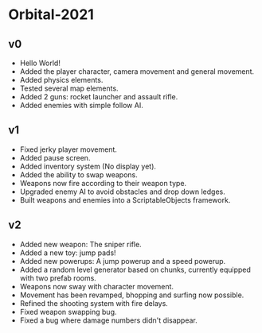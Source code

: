 # Orbital-2021

## v0
- Hello World!
- Added the player character, camera movement and general movement.
- Added physics elements.
- Tested several map elements.
- Added 2 guns: rocket launcher and assault rifle.
- Added enemies with simple follow AI.

## v1
- Fixed jerky player movement.
- Added pause screen.
- Added inventory system (No display yet).
- Added the ability to swap weapons.
- Weapons now fire according to their weapon type.
- Upgraded enemy AI to avoid obstacles and drop down ledges.
- Built weapons and enemies into a ScriptableObjects framework.

## v2
- Added new weapon: The sniper rifle.
- Added a new toy: jump pads!
- Added new powerups: A jump powerup and a speed powerup.
- Added a random level generator based on chunks, currently equipped with two prefab rooms.
- Weapons now sway with character movement.
- Movement has been revamped, bhopping and surfing now possible.
- Refined the shooting system with fire delays.
- Fixed weapon swapping bug.
- Fixed a bug where damage numbers didn't disappear.